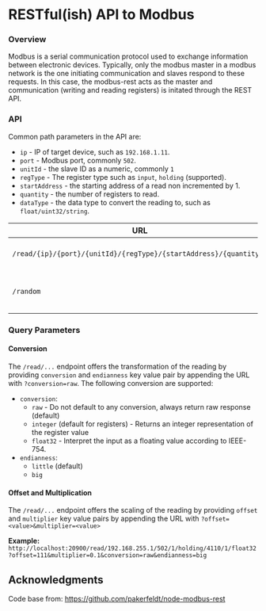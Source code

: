 RESTful(ish) API to Modbus
=======

### Overview

Modbus is a serial communication protocol used to exchange information between electronic devices. Typically, only the modbus master in a modbus network is the one initiating communication and slaves respond to these requests. In this case, the modbus-rest acts as the master and communication (writing and reading registers) is initated through the REST API.


### API
Common path parameters in the API are:
- `ip` - IP of target device, such as `192.168.1.11`.
- `port` - Modbus port, commonly `502`.
- `unitId` - the slave ID as a numeric, commonly `1`
- `regType` - The register type such as `input`, `holding` (supported).
- `startAddress` - the starting address of a read non incremented by 1.
- `quantity` - the number of registers to read.
- `dataType` - the data type to convert the reading to, such as `float/uint32/string`.

| URL | Method | Description |
|-----|--------|-------------|
| `/read/{ip}/{port}/{unitId}/{regType}/{startAddress}/{quantity}/` | GET | Reads the values of a register. |
| `/random` | GET | Test page to hit to check service. |

### Query Parameters
#### Conversion
The `/read/...` endpoint offers the transformation of the reading by providing `conversion` and `endianness` key value pair by appending the URL with `?conversion=raw`.
The following conversion are supported:
- `conversion`:
    - `raw` - Do not default to any conversion, always return raw response (default)
    - `integer` (default for registers) - Returns an integer representation of the register value
    - `float32` - Interpret the input as a floating value according to IEEE-754.
- `endianness`:
    - `little` (default)
    - `big`

#### Offset and Multiplication
The `/read/...` endpoint offers the scaling of the reading by providing `offset` and `multiplier` key value pairs by appending the URL with `?offset=<value>&multiplier=<value>`

**Example:** `http://localhost:20900/read/192.168.255.1/502/1/holding/4110/1/float32?offset=111&multiplier=0.1&conversion=raw&endianness=big`


## Acknowledgments
Code base from: https://github.com/pakerfeldt/node-modbus-rest